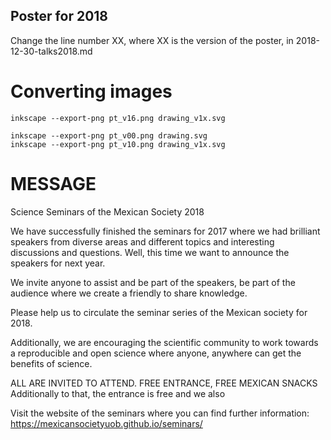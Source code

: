 Poster for 2018
---

Change the line number XX, where XX is the version of the poster, in 2018-12-30-talks2018.md

# Converting images

```
inkscape --export-png pt_v16.png drawing_v1x.svg

inkscape --export-png pt_v00.png drawing.svg
inkscape --export-png pt_v10.png drawing_v1x.svg
```


# MESSAGE

Science Seminars of the Mexican Society 2018

We have successfully finished the seminars for 2017 where we had brilliant
speakers from diverse areas and different topics and interesting discussions and questions.
Well, this time we want to announce the speakers for next year.

We invite anyone to assist and be part of the speakers, be part of the audience
where we create a friendly to share knowledge.

Please help us to circulate the seminar series of the Mexican society for 2018.

Additionally, we are encouraging the scientific community to work towards
a reproducible and open science where anyone, anywhere can get the
benefits of science.

ALL ARE INVITED TO ATTEND.
FREE ENTRANCE, FREE MEXICAN SNACKS
Additionally to that, the entrance is free and we also

Visit the website of the seminars where you can find further information:
https://mexicansocietyuob.github.io/seminars/



<!-- Thhe following year is comming with some good surprises and with very -->
<!-- interesting speakers from different disciplines of science. -->

<!-- of May, October, November and December 2017, -->
